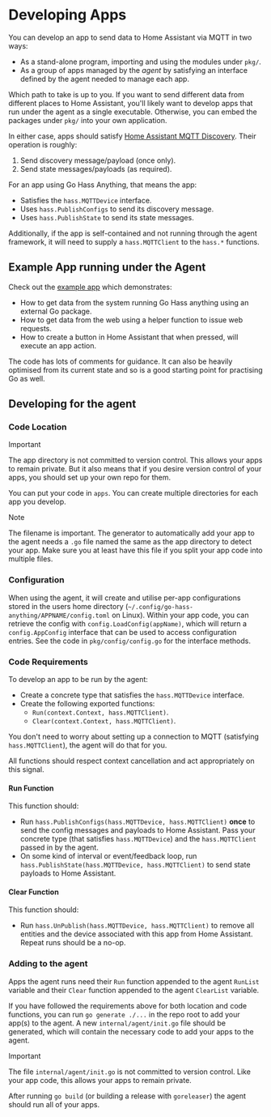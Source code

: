 <!--
 Copyright (c) 2023 Joshua Rich <joshua.rich@gmail.com>

 This software is released under the MIT License.
 https://opensource.org/licenses/MIT
-->

# Developing Apps

You can develop an app to send data to Home Assistant via MQTT in two ways:

- As a stand-alone program, importing and using the modules under `pkg/`.
- As a group of apps managed by the *agent* by satisfying an interface defined
  by the agent needed to manage each app.

Which path to take is up to you.  If you want to send different data from
different places to Home Assistant, you'll likely want to develop apps that run
under the agent as a single executable. Otherwise, you can embed the packages
under `pkg/` into your own application.

In either case, apps should satisfy [Home Assistant MQTT
Discovery](https://www.home-assistant.io/integrations/mqtt/#mqtt-discovery).
Their operation is roughly:

1. Send discovery message/payload (once only).
2. Send state messages/payloads (as required).

For an app using Go Hass Anything, that means the app:

- Satisfies the `hass.MQTTDevice` interface.
- Uses `hass.PublishConfigs` to send its discovery message.
- Uses `hass.PublishState` to send its state messages.

Additionally, if the app is self-contained and not running through the agent
framework, it will need to supply a `hass.MQTTClient` to the `hass.*` functions.

## Example App running under the Agent

Check out the [example app](../../internal/apps/exampleApp/exampleApp.go) which
demonstrates:

- How to get data from the system running Go Hass anything using an external Go
  package.
- How to get data from the web using a helper function to issue web requests.
- How to create a button in Home Assistant that when pressed, will execute an
  app action.

The code has lots of comments for guidance. It can also be heavily optimised
from its current state and so is a good starting point for practising Go as
well.

## Developing for the agent

### Code Location

> [!IMPORTANT]
> The app directory is not committed to version control. This allows your apps to
> remain private. But it also means that if you desire version control of your
> apps, you should set up your own repo for them.

You can put your code in `apps`. You can create multiple
directories for each app you develop.

> [!NOTE]
> The filename is important. The generator to automatically add your app
> to the agent needs a `.go` file named the same as the app directory to detect
> your app. Make sure you at least have this file if you split your app code
> into multiple files.

### Configuration

When using the agent, it will create and utilise per-app configurations stored in the
users home directory (`~/.config/go-hass-anything/APPNAME/config.toml` on
Linux). Within your app code, you can retrieve the config with
`config.LoadConfig(appName)`, which will return a `config.AppConfig` interface
that can be used to access configuration entries. See the code in
`pkg/config/config.go` for the interface methods.  

### Code Requirements

To develop an app to be run by the agent:

- Create a concrete type that satisfies the `hass.MQTTDevice` interface.
- Create the following exported functions:
  - `Run(context.Context, hass.MQTTClient)`.
  - `Clear(context.Context, hass.MQTTClient)`.

You don't need to worry about setting up a connection to MQTT (satisfying
`hass.MQTTClient`), the agent will do that for you.

All functions should respect context cancellation and act appropriately on this
signal.

#### Run Function

This function should:

- Run `hass.PublishConfigs(hass.MQTTDevice, hass.MQTTClient)` **once** to send
  the config messages and payloads to Home Assistant. Pass your concrete type
  (that satisfies `hass.MQTTDevice`) and the `hass.MQTTClient` passed in by the
  agent.
- On some kind of interval or event/feedback loop, run
  `hass.PublishState(hass.MQTTDevice, hass.MQTTClient)` to send state payloads
  to Home Assistant.

#### Clear Function

This function should:

- Run `hass.UnPublish(hass.MQTTDevice, hass.MQTTClient)` to remove all entities
  and the device associated with this app from Home Assistant. Repeat runs
  should be a no-op.

### Adding to the agent

Apps the agent runs need their `Run` function appended to the agent `RunList`
variable and their `Clear` function appended to the agent `ClearList` variable.

If you have followed the requirements above for both location and code
functions, you can run `go generate ./...` in the repo root to add your app(s)
to the agent. A new `internal/agent/init.go` file should be generated, which
will contain the necessary code to add your apps to the agent.

> [!IMPORTANT]
> The file `internal/agent/init.go` is not committed to version control. Like
> your app code, this allows your apps to remain private.

After running `go build` (or building a release with `goreleaser`) the agent
should run all of your apps.
